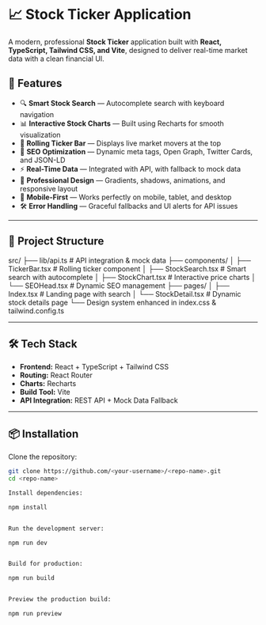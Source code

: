 # 📈 Stock Ticker Application

A modern, professional **Stock Ticker** application built with **React, TypeScript, Tailwind CSS, and Vite**, designed to deliver real-time market data with a clean financial UI.

## 🚀 Features

- 🔍 **Smart Stock Search** — Autocomplete search with keyboard navigation
- 📊 **Interactive Stock Charts** — Built using Recharts for smooth visualization
- 📰 **Rolling Ticker Bar** — Displays live market movers at the top
- 🎯 **SEO Optimization** — Dynamic meta tags, Open Graph, Twitter Cards, and JSON-LD
- ⚡ **Real-Time Data** — Integrated with API, with fallback to mock data
- 🎨 **Professional Design** — Gradients, shadows, animations, and responsive layout
- 📱 **Mobile-First** — Works perfectly on mobile, tablet, and desktop
- 🛠 **Error Handling** — Graceful fallbacks and UI alerts for API issues

---

## 📂 Project Structure

src/
├── lib/api.ts # API integration & mock data
├── components/
│ ├── TickerBar.tsx # Rolling ticker component
│ ├── StockSearch.tsx # Smart search with autocomplete
│ ├── StockChart.tsx # Interactive price charts
│ └── SEOHead.tsx # Dynamic SEO management
├── pages/
│ ├── Index.tsx # Landing page with search
│ └── StockDetail.tsx # Dynamic stock details page
└── Design system enhanced in index.css & tailwind.config.ts

---

## 🛠 Tech Stack

- **Frontend:** React + TypeScript + Tailwind CSS
- **Routing:** React Router
- **Charts:** Recharts
- **Build Tool:** Vite
- **API Integration:** REST API + Mock Data Fallback

---

## 📦 Installation

Clone the repository:

```bash
git clone https://github.com/<your-username>/<repo-name>.git
cd <repo-name>

Install dependencies:

npm install


Run the development server:

npm run dev


Build for production:

npm run build


Preview the production build:

npm run preview
```
